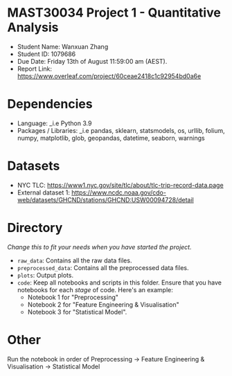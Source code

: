 # MAST30034 Project 1 - Quantitative Analysis
- Student Name: Wanxuan Zhang
- Student ID: 1079686
- Due Date: Friday 13th of August 11:59:00 am (AEST).
- Report Link: https://www.overleaf.com/project/60ceae2418c1c92954bd0a6e

# Dependencies
- Language: _i.e Python 3.9
- Packages / Libraries: _i.e pandas, sklearn, statsmodels, os, urllib, folium, numpy, matplotlib, glob, geopandas, datetime, seaborn, warnings

# Datasets
- NYC TLC: https://www1.nyc.gov/site/tlc/about/tlc-trip-record-data.page
- External dataset 1: https://www.ncdc.noaa.gov/cdo-web/datasets/GHCND/stations/GHCND:USW00094728/detail

# Directory
_Change this to fit your needs when you have started the project._
- `raw_data`: Contains all the raw data files. 
- `preprocessed_data`: Contains all the preprocessed data files. 
- `plots`: Output plots.
- `code`: Keep all notebooks and scripts in this folder. Ensure that you have notebooks for each _stage_ of code. Here's an example:
    - Notebook 1 for "Preprocessing"
    - Notebook 2 for "Feature Engineering & Visualisation" 
    - Notebook 3 for "Statistical Model".

# Other
Run the notebook in order of Preprocessing -> Feature Engineering & Visualisation -> Statistical Model
